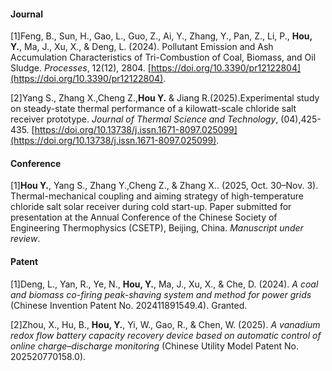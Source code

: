 #### Journal
\[1\]Feng, B., Sun, H., Gao, L., Guo, Z., Ai, Y., Zhang, Y., Pan, Z., Li, P., **Hou, Y.**, Ma, J., Xu, X., & Deng, L. (2024). Pollutant Emission and Ash Accumulation Characteristics of Tri-Combustion of Coal, Biomass, and Oil Sludge. *Processes*, 12(12), 2804. [https://doi.org/10.3390/pr12122804](https://doi.org/10.3390/pr12122804).

\[2\]Yang S., Zhang X.,Cheng Z.,**Hou Y.** & Jiang R.(2025).Experimental study on steady-state thermal performance
 of a kilowatt-scale chloride salt receiver prototype. *Journal of Thermal Science and Technology*, (04),425-435. [https://doi.org/10.13738/j.issn.1671-8097.025099](https://doi.org/10.13738/j.issn.1671-8097.025099).
#### Conference
\[1\]**Hou Y.**, Yang S., Zhang Y.,Cheng Z., & Zhang X.. (2025, Oct. 30–Nov. 3). Thermal-mechanical coupling and aiming strategy of high-temperature chloride salt solar receiver during cold start-up. Paper submitted for presentation at the Annual Conference of the Chinese Society of Engineering Thermophysics (CSETP), Beijing, China. *Manuscript under review*.
#### Patent
\[1\]Deng, L., Yan, R., Ye, N., **Hou, Y.**, Ma, J., Xu, X., & Che, D. (2024). *A coal and biomass co-firing peak-shaving system and method for power grids* (Chinese Invention Patent No. 202411891549.4). Granted.

\[2\]Zhou, X., Hu, B., **Hou, Y.**, Yi, W., Gao, R., & Chen, W. (2025). *A vanadium redox flow battery capacity recovery device based on automatic control of online charge–discharge monitoring* (Chinese Utility Model Patent No. 202520770158.0).
